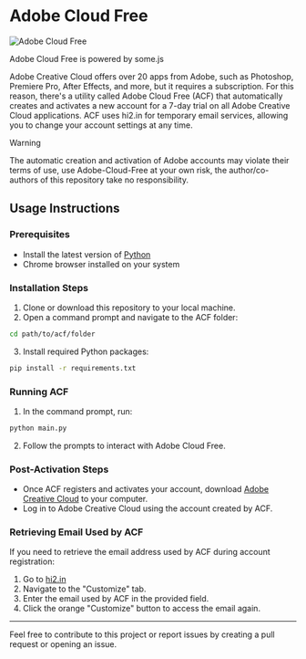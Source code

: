 # Adobe Cloud Free

![Adobe Cloud Free](https://github.com/somebodyscript/adobe-cloud-free/assets/144458220/7395c473-6090-4a9b-923a-7d304d238b05)

Adobe Cloud Free is powered by some.js

Adobe Creative Cloud offers over 20 apps from Adobe, such as Photoshop, Premiere Pro, After Effects, and more, but it requires a subscription. For this reason, there's a utility called Adobe Cloud Free (ACF) that automatically creates and activates a new account for a 7-day trial on all Adobe Creative Cloud applications. ACF uses hi2.in for temporary email services, allowing you to change your account settings at any time.

> [!Warning]
> The automatic creation and activation of Adobe accounts may violate their terms of use, use Adobe-Cloud-Free at your own risk, the author/co-authors of this repository take no responsibility.

## Usage Instructions

### Prerequisites

- Install the latest version of [Python](https://www.python.org/downloads/)
- Chrome browser installed on your system

### Installation Steps

1. Clone or download this repository to your local machine.
2. Open a command prompt and navigate to the ACF folder:
``` bash
cd path/to/acf/folder
```
3. Install required Python packages:
```bash
pip install -r requirements.txt
```


### Running ACF

1. In the command prompt, run:
``` bash
python main.py
```

2. Follow the prompts to interact with Adobe Cloud Free.

### Post-Activation Steps

- Once ACF registers and activates your account, download [Adobe Creative Cloud](https://creativecloud.adobe.com/apps/download/creative-cloud?locale=en) to your computer.
- Log in to Adobe Creative Cloud using the account created by ACF.

### Retrieving Email Used by ACF

If you need to retrieve the email address used by ACF during account registration:

1. Go to [hi2.in](https://hi2.in/#/)
2. Navigate to the "Customize" tab.
3. Enter the email used by ACF in the provided field.
4. Click the orange "Customize" button to access the email again.

---

Feel free to contribute to this project or report issues by creating a pull request or opening an issue.

